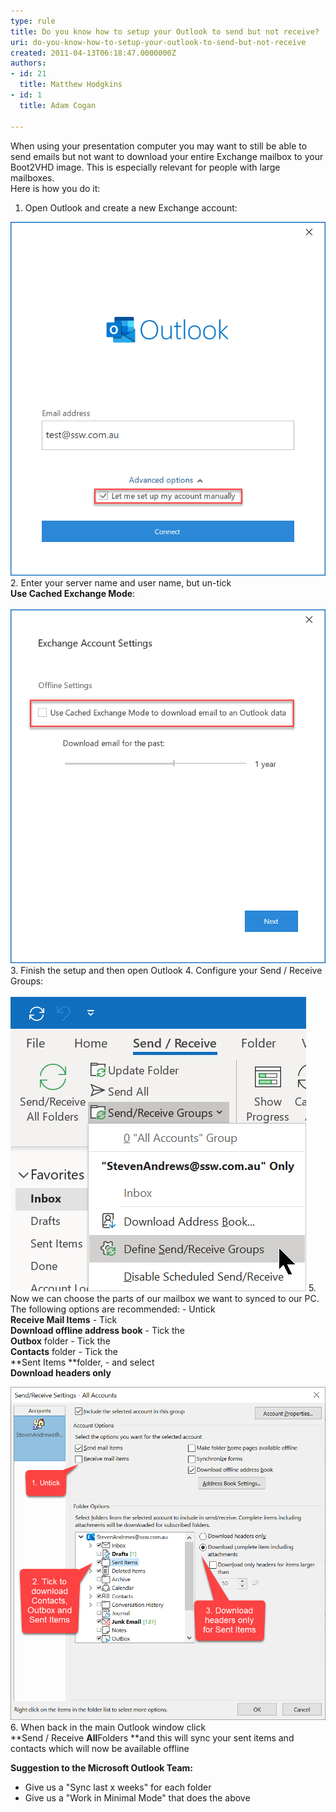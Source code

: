 ```yaml
---
type: rule
title: Do you know how to setup your Outlook to send but not receive?
uri: do-you-know-how-to-setup-your-outlook-to-send-but-not-receive
created: 2011-04-13T06:18:47.0000000Z
authors:
- id: 21
  title: Matthew Hodgkins
- id: 1
  title: Adam Cogan

---
```


When using your presentation computer you may want to still be able to send emails but not want to download your entire Exchange mailbox to your Boot2VHD image. This is especially relevant for people with large mailboxes. <br> 
Here is how you do it:

1. Open Outlook and create a new Exchange account: <br>      

![Tick manually configure server settings](mail1.png)
2. Enter your server name and user name, but un-tick <br>      **Use Cached Exchange Mode**:  <br>      
![Un-tick Use Cached Exchange Mode](Mail3.png)
3. Finish the setup and then open Outlook
4. Configure your Send / Receive Groups: <br>      
![Click Send / Receive | Click Send / Receive Groups | Click Define Send / Receive Groups](Email2.png)
5. Now we can choose the parts of our mailbox we want to synced to our PC. The following options are recommended:
    - Untick <br>            **Receive Mail Items**
    - Tick <br>            **Download offline address book**
    - Tick the <br>            **Outbox** folder
    - Tick the <br>            **Contacts** folder
    - Tick the <br>            **Sent Items **folder,
    - and select <br>            **Download headers only**


![Untick "Receive mail items" | Tick "Sent Items", "Contacts" and "Outbox" | Download only headers for "Sent Items"](Email.png)
6. When back in the main Outlook window click <br>      **Send / Receive ****All****Folders **and this will sync your sent items and contacts which will now be available offline


**Suggestion to the Microsoft Outlook Team:**

- Give us a "Sync last x weeks" for each folder
- Give us a "Work in Minimal Mode" that does the above
